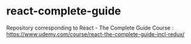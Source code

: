 # react-complete-guide
Repository corresponding to React - The Complete Guide Course : https://www.udemy.com/course/react-the-complete-guide-incl-redux/

